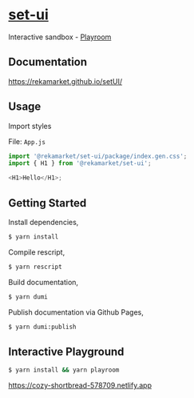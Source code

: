 # [set-ui](https://cozy-shortbread-578709.netlify.app)

Interactive sandbox - [Playroom](https://cozy-shortbread-578709.netlify.app)

## Documentation

https://rekamarket.github.io/setUI/

## Usage

Import styles

File: `App.js`

```js
import '@rekamarket/set-ui/package/index.gen.css';
import { H1 } from '@rekamarket/set-ui';

<H1>Hello</H1>;
```

## Getting Started

Install dependencies,

```bash
$ yarn install
```

Compile rescript,

```bash
$ yarn rescript
```

Build documentation,

```bash
$ yarn dumi
```

Publish documentation via Github Pages,

```bash
$ yarn dumi:publish
```

## Interactive Playground

```bash
$ yarn install && yarn playroom
```

https://cozy-shortbread-578709.netlify.app
